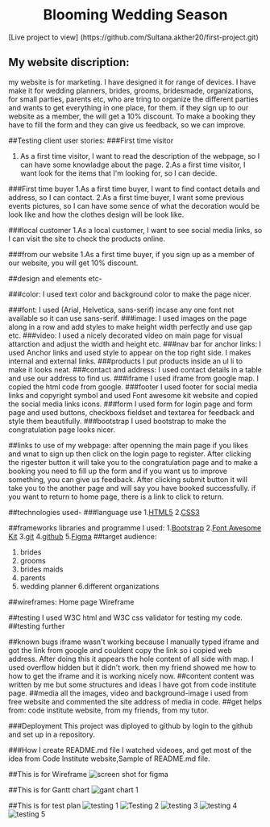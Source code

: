 <h1 align="center"> Blooming Wedding Season</h1>
[Live project to view] (https://github.com/Sultana.akther20/first-project.git)
<h2>My website discription:</h2> 
my website is for marketing. I have designed it for range of devices. I have make it for wedding planners, brides, grooms, bridesmade, organizations, for small parties, parents etc, who are tring to organize the different parties and wants to get everything in one place, for them. if they sign up to our website as a member, the will get a 10% discount. To make a booking they have to fill the form and they can give us feedback, so we can improve.

##Testing client user stories:
###First time visitor
1. As a first time visitor, I want to read the description of the webpage, so I can have some knowladge about the page.
2.As a first time visitor, I want look for the items that I'm looking for, so I can decide.

###First time buyer
1.As a first time buyer, I want to find contact details and address, so I can contact.
2.As a first time buyer, I want some previous events pictures, so I can have some sence of what the decoration would be look like and how the clothes design will be look like.

###local customer
1.As a local customer, I want to see social media links, so I can visit the site to check the products online.

###from our website
1.As a first time buyer, if you sign up as a member of our website, you will get 10% discount.

##design and elements etc-

###color: 
I used text color and background color to make the page nicer.

###font: 
I used (Arial, Helvetica, sans-serif) incase any one font not available so it can use sans-serif. 
###image:
I used images on the page along in a row and add styles to make height width perfectly and use gap etc.
###video: 
I used a nicely decorated video on main page for visual attarction and adjust the width and height etc.
###nav bar for anchor links:
I used Anchor links and used style to appear on the top right side. I makes internal and external links.
###products
I put products inside an ul li to make it looks neat.
###contact and address:
I used contact details in a table and use our address to find us.
###iframe
I used iframe from google map. I copied the html code from google.
###footer
I used footer for social media links and copyright symbol and used Font awesome kit website and copied the social media links icons.
###form
I used form for login page and form page and used buttons, checkboxs fieldset and textarea for feedback and style them beautifully.
###bootstrap
I used bootstrap to make the congratulation page looks nicer.

##links to use of my webpage:
after openning the main page if you likes and wnat to sign up then click on the login page to register. After clicking the rigester button it will take you to the congratulation page and to make a booking you need to fill up the form and if you want us to improve something, you can give us feedback. After clicking submit button it will take you to the another page and will say you have booked successfully. if you want to return to home page, there is a link to click to return.

##technologies used-
###language use
1.[HTML5](https://en.wikipedia.org/wiki/HTML5)
2.[CSS3](https://en.wikipedia.org/wiki/CSS3)

##frameworks libraries and programme I used:
1.[Bootstrap](https://getbootstrap.com/) 
2.[Font Awesome Kit](https://fontawesome.com/)
3.[git](https://git-scm.com/)
4.[github](https://github.com/)
5.[Figma](https://www.figma.com/)
##target audience:
1. brides
2. grooms
5. brides maids
4. parents
5. wedding planner
6.different organizations

##wireframes:
Home page Wireframe

##testing
I used W3C html and W3C css validator for testing my code.
##testing further


##known bugs
iframe wasn't working because I manually typed iframe and got the link from google and couldent copy the link so i copied web address. After doing this it appears the hole content of all side with map. I used overflow hidden but it didn't work. then my friend showed me how to how to get the iframe and it is working nicely now.
##content
content was written by me but some structures and ideas I have got from code institute page.
##media
all the images, video and background-image i used from free website and commented the site address of media in code.
##get helps from:
code institute website,
 from my friends,
 from my tutor.


###Deployment
This project was diployed to github by login to the github and set up in a repository.

###How I create README.md file
I watched videoes, and get most of the idea from Code Institute website,Sample of README.md file.

##This is for Wireframe
![screen shot for figma](https://github.com/user-attachments/assets/d99ce186-9db3-495b-bac3-8f5c119d1a33)

##This is for Gantt chart
![gant chart 1](https://github.com/user-attachments/assets/183e92ed-258d-4e9b-9bff-8f43dc54249c)

##This is for test plan
![testing 1](https://github.com/user-attachments/assets/a90fdf08-9ccc-4aec-84e9-dde5e185aeb1)
![Testing 2](https://github.com/user-attachments/assets/93ecd25f-8cef-47aa-bcfa-484436e57817)
![testing 3](https://github.com/user-attachments/assets/fd862ac3-199c-41bc-8c44-6c2f29b84643)
![testing 4](https://github.com/user-attachments/assets/63cd5d3e-19c7-4d70-8629-dd9b5f2a9249)
![testing 5](https://github.com/user-attachments/assets/33aedbad-3c63-4b02-a35e-7c1344f898d4)

